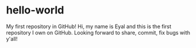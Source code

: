 # hello-world
My first repository in GitHub!
Hi, my name is Eyal and this is the first repository I own on GitHub.
Looking forward to share, commit, fix bugs with y'all!
